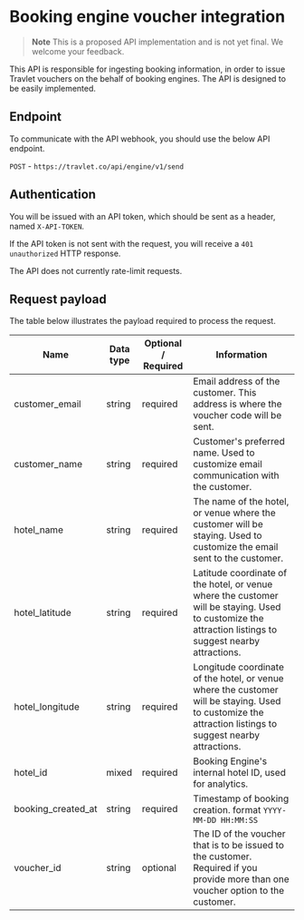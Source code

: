# Booking engine voucher integration

> **Note**
> This is a proposed API implementation and is not yet final. We welcome your feedback.

This API is responsible for ingesting booking information, in order to issue Travlet vouchers on the behalf of booking
engines. The API is designed to be easily implemented.

## Endpoint

To communicate with the API webhook, you should use the below API endpoint.

`POST` - `https://travlet.co/api/engine/v1/send`

## Authentication

You will be issued with an API token, which should be sent as a header, named `X-API-TOKEN`.

If the API token is not sent with the request, you will receive a `401 unauthorized` HTTP response.

The API does not currently rate-limit requests.

## Request payload

The table below illustrates the payload required to process the request.

| Name              | Data type | Optional / Required | Information                                                                                                                                     |
|-------------------|-----------|---------------------|-------------------------------------------------------------------------------------------------------------------------------------------------|
| customer_email    | string    | required            | Email address of the customer. This address is where the voucher code will be sent.                                                             |
| customer_name     | string    | required            | Customer's preferred name. Used to customize email communication with the customer.                                                             |
| hotel_name        | string    | required            | The name of the hotel, or venue where the customer will be staying. Used to customize the email sent to the customer.                           |
| hotel_latitude | string    | required            | Latitude coordinate of the hotel, or venue where the customer will be staying. Used to customize the attraction listings to suggest nearby attractions. |
| hotel_longitude | string    | required            | Longitude coordinate of the hotel, or venue where the customer will be staying. Used to customize the attraction listings to suggest nearby attractions. |
| hotel_id        | mixed    | required            | Booking Engine's internal hotel ID, used for analytics.               |
| booking_created_at        | string    | required            | Timestamp of booking creation. format `YYYY-MM-DD HH:MM:SS`               |
| voucher_id        | string    | optional            | The ID of the voucher that is to be issued to the customer. Required if you provide more than one voucher option to the customer.               |
